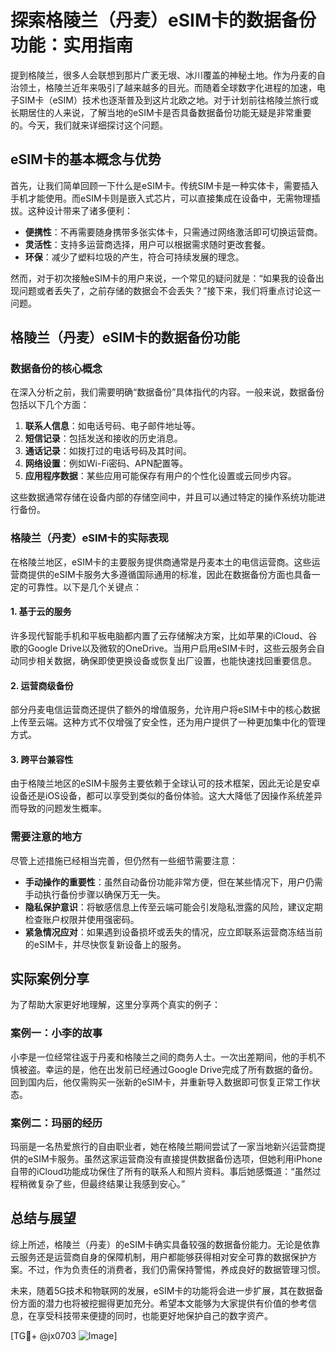 # 探索格陵兰（丹麦）eSIM卡的数据备份功能：实用指南

提到格陵兰，很多人会联想到那片广袤无垠、冰川覆盖的神秘土地。作为丹麦的自治领土，格陵兰近年来吸引了越来越多的目光。而随着全球数字化进程的加速，电子SIM卡（eSIM）技术也逐渐普及到这片北欧之地。对于计划前往格陵兰旅行或长期居住的人来说，了解当地的eSIM卡是否具备数据备份功能无疑是非常重要的。今天，我们就来详细探讨这个问题。

## eSIM卡的基本概念与优势

首先，让我们简单回顾一下什么是eSIM卡。传统SIM卡是一种实体卡，需要插入手机才能使用。而eSIM卡则是嵌入式芯片，可以直接集成在设备中，无需物理插拔。这种设计带来了诸多便利：

- **便携性**：不再需要随身携带多张实体卡，只需通过网络激活即可切换运营商。
- **灵活性**：支持多运营商选择，用户可以根据需求随时更改套餐。
- **环保**：减少了塑料垃圾的产生，符合可持续发展的理念。

然而，对于初次接触eSIM卡的用户来说，一个常见的疑问就是：“如果我的设备出现问题或者丢失了，之前存储的数据会不会丢失？”接下来，我们将重点讨论这一问题。

## 格陵兰（丹麦）eSIM卡的数据备份功能

### 数据备份的核心概念

在深入分析之前，我们需要明确“数据备份”具体指代的内容。一般来说，数据备份包括以下几个方面：

1. **联系人信息**：如电话号码、电子邮件地址等。
2. **短信记录**：包括发送和接收的历史消息。
3. **通话记录**：如拨打过的电话号码及其时间。
4. **网络设置**：例如Wi-Fi密码、APN配置等。
5. **应用程序数据**：某些应用可能保存有用户的个性化设置或云同步内容。

这些数据通常存储在设备内部的存储空间中，并且可以通过特定的操作系统功能进行备份。

### 格陵兰（丹麦）eSIM卡的实际表现

在格陵兰地区，eSIM卡的主要服务提供商通常是丹麦本土的电信运营商。这些运营商提供的eSIM卡服务大多遵循国际通用的标准，因此在数据备份方面也具备一定的可靠性。以下是几个关键点：

#### 1. **基于云的服务**
许多现代智能手机和平板电脑都内置了云存储解决方案，比如苹果的iCloud、谷歌的Google Drive以及微软的OneDrive。当用户启用eSIM卡时，这些云服务会自动同步相关数据，确保即使更换设备或恢复出厂设置，也能快速找回重要信息。

#### 2. **运营商级备份**
部分丹麦电信运营商还提供了额外的增值服务，允许用户将eSIM卡中的核心数据上传至云端。这种方式不仅增强了安全性，还为用户提供了一种更加集中化的管理方式。

#### 3. **跨平台兼容性**
由于格陵兰地区的eSIM卡服务主要依赖于全球认可的技术框架，因此无论是安卓设备还是iOS设备，都可以享受到类似的备份体验。这大大降低了因操作系统差异而导致的问题发生概率。

### 需要注意的地方

尽管上述措施已经相当完善，但仍然有一些细节需要注意：

- **手动操作的重要性**：虽然自动备份功能非常方便，但在某些情况下，用户仍需手动执行备份步骤以确保万无一失。
- **隐私保护意识**：将敏感信息上传至云端可能会引发隐私泄露的风险，建议定期检查账户权限并使用强密码。
- **紧急情况应对**：如果遇到设备损坏或丢失的情况，应立即联系运营商冻结当前的eSIM卡，并尽快恢复新设备上的服务。

## 实际案例分享

为了帮助大家更好地理解，这里分享两个真实的例子：

### 案例一：小李的故事
小李是一位经常往返于丹麦和格陵兰之间的商务人士。一次出差期间，他的手机不慎被盗。幸运的是，他在出发前已经通过Google Drive完成了所有数据的备份。回到国内后，他仅需购买一张新的eSIM卡，并重新导入数据即可恢复正常工作状态。

### 案例二：玛丽的经历
玛丽是一名热爱旅行的自由职业者，她在格陵兰期间尝试了一家当地新兴运营商提供的eSIM卡服务。虽然这家运营商没有直接提供数据备份选项，但她利用iPhone自带的iCloud功能成功保住了所有的联系人和照片资料。事后她感慨道：“虽然过程稍微复杂了些，但最终结果让我感到安心。”

## 总结与展望

综上所述，格陵兰（丹麦）的eSIM卡确实具备较强的数据备份能力。无论是依靠云服务还是运营商自身的保障机制，用户都能够获得相对安全可靠的数据保护方案。不过，作为负责任的消费者，我们仍需保持警惕，养成良好的数据管理习惯。

未来，随着5G技术和物联网的发展，eSIM卡的功能将会进一步扩展，其在数据备份方面的潜力也将被挖掘得更加充分。希望本文能够为大家提供有价值的参考信息，在享受科技带来便捷的同时，也能更好地保护自己的数字资产。

[TG💪+ @jx0703 ![Image](https://github.com/user-attachments/assets/dbca1d08-cadb-493c-b0ec-ad6f7a83f270)]